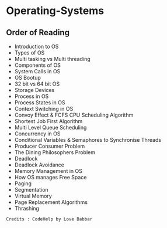 # Operating-Systems

## Order of Reading

* Introduction to OS
* Types of OS
* Multi tasking vs Multi threading
* Components of OS
* System Calls in OS
* OS Bootup
* 32 bit vs 64 bit OS
* Storage Devices
* Process in OS
* Process States in OS
* Context Switching in OS
* Convoy Effect & FCFS CPU Scheduling Algorithm
* Shortest Job First Algorithm
* Multi Level Queue Scheduling
* Concurrency in OS
* Conditional Variables & Semaphores to Synchronise Threads
* Producer Consumer Problem
* The Dining Philosophers Problem
* Deadlock
* Deadlock Avoidance
* Memory Management in OS
* How OS manages Free Space
* Paging
* Segmentation
* Virtual Memory
* Page Replacement Algorithms
* Thrashing

`Credits : CodeHelp by Love Babbar`
